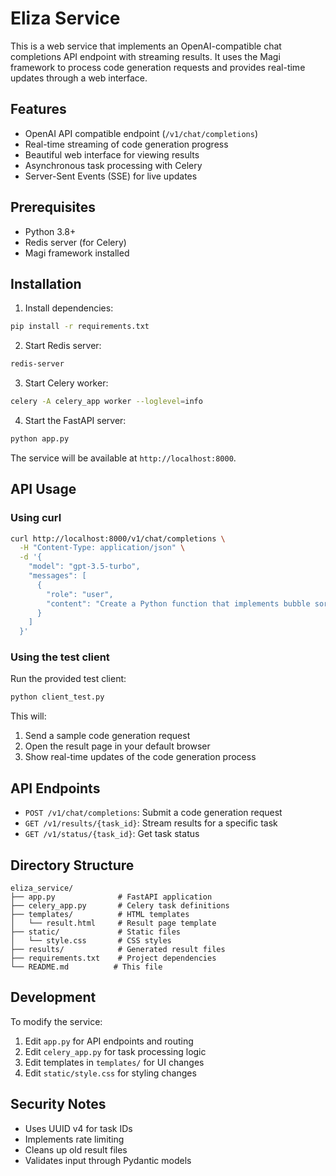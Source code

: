 # Eliza Service

This is a web service that implements an OpenAI-compatible chat completions API endpoint with streaming results. It uses the Magi framework to process code generation requests and provides real-time updates through a web interface.

## Features

- OpenAI API compatible endpoint (`/v1/chat/completions`)
- Real-time streaming of code generation progress
- Beautiful web interface for viewing results
- Asynchronous task processing with Celery
- Server-Sent Events (SSE) for live updates

## Prerequisites

- Python 3.8+
- Redis server (for Celery)
- Magi framework installed

## Installation

1. Install dependencies:
```bash
pip install -r requirements.txt
```

2. Start Redis server:
```bash
redis-server
```

3. Start Celery worker:
```bash
celery -A celery_app worker --loglevel=info
```

4. Start the FastAPI server:
```bash
python app.py
```

The service will be available at `http://localhost:8000`.

## API Usage

### Using curl

```bash
curl http://localhost:8000/v1/chat/completions \
  -H "Content-Type: application/json" \
  -d '{
    "model": "gpt-3.5-turbo",
    "messages": [
      {
        "role": "user",
        "content": "Create a Python function that implements bubble sort"
      }
    ]
  }'
```

### Using the test client

Run the provided test client:
```bash
python client_test.py
```

This will:
1. Send a sample code generation request
2. Open the result page in your default browser
3. Show real-time updates of the code generation process

## API Endpoints

- `POST /v1/chat/completions`: Submit a code generation request
- `GET /v1/results/{task_id}`: Stream results for a specific task
- `GET /v1/status/{task_id}`: Get task status

## Directory Structure

```
eliza_service/
├── app.py              # FastAPI application
├── celery_app.py       # Celery task definitions
├── templates/          # HTML templates
│   └── result.html     # Result page template
├── static/             # Static files
│   └── style.css       # CSS styles
├── results/            # Generated result files
├── requirements.txt    # Project dependencies
└── README.md          # This file
```

## Development

To modify the service:
1. Edit `app.py` for API endpoints and routing
2. Edit `celery_app.py` for task processing logic
3. Edit templates in `templates/` for UI changes
4. Edit `static/style.css` for styling changes

## Security Notes

- Uses UUID v4 for task IDs
- Implements rate limiting
- Cleans up old result files
- Validates input through Pydantic models
